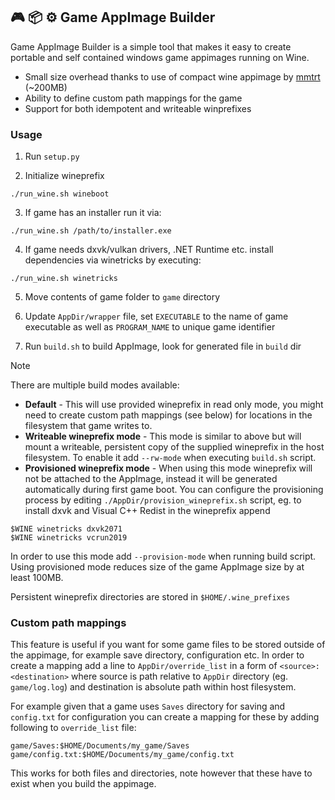 ## :video_game: :package: :gear: Game AppImage Builder

Game AppImage Builder is a simple tool that makes it easy to create portable and self contained windows game appimages running on Wine.

- Small size overhead thanks to use of compact wine appimage by [mmtrt](https://github.com/mmtrt/WINE_AppImage) (~200MB)
- Ability to define custom path mappings for the game
- Support for both idempotent and writeable winprefixes

### Usage

1. Run `setup.py` 

2. Initialize wineprefix 
```
./run_wine.sh wineboot
```
3. If game has an installer run it via:
```
./run_wine.sh /path/to/installer.exe
```
4. If game needs dxvk/vulkan drivers, .NET Runtime etc. install dependencies via winetricks by executing:
```
./run_wine.sh winetricks
```

5. Move contents of game folder to `game` directory

6. Update `AppDir/wrapper` file, set `EXECUTABLE` to the name of game executable as well as `PROGRAM_NAME` to unique game identifier

7. Run `build.sh` to build AppImage, look for generated file in `build` dir

> [!NOTE]
> There are multiple build modes available:
> - __Default__ - This will use provided wineprefix in read only mode, you might need to create custom path mappings (see below) for locations in the filesystem that game writes to.
> - __Writeable wineprefix mode__ - This mode is similar to above but will mount a writeable, persistent copy of the supplied wineprefix in the host filesystem. To enable it add `--rw-mode` when executing `build.sh` script.
> - __Provisioned wineprefix mode__ - When using this mode wineprefix will not be attached to the AppImage, instead it will be generated automatically during first game boot. You can configure the provisioning process by editing `./AppDir/provision_wineprefix.sh` script, eg. to install dxvk and Visual C++ Redist in the wineprefix append 
> ```
> $WINE winetricks dxvk2071 
> $WINE winetricks vcrun2019
> ```
> In order to use this mode add `--provision-mode` when running build script. Using provisioned mode reduces size of the game AppImage size by at least 100MB.
 
Persistent wineprefix directories are stored in `$HOME/.wine_prefixes`
### Custom path mappings

This feature is useful if you want for some game files to be stored outside of the appimage, for example save directory, configuration etc.
In order to create a mapping add a line to `AppDir/override_list` in a form of `<source>:<destination>` where source is path relative to `AppDir` directory (eg. `game/log.log`) and destination is absolute path within host filesystem.

For example given that a game uses `Saves` directory for saving and `config.txt` for configuration you can create a mapping for these by adding following to `override_list` file:

```
game/Saves:$HOME/Documents/my_game/Saves
game/config.txt:$HOME/Documents/my_game/config.txt
```

This works for both files and directories, note however that these have to exist when you build the appimage.

